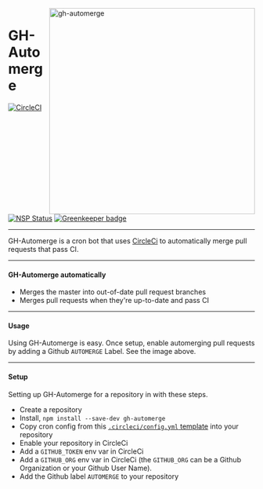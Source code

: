 <image alt="gh-automerge" src="https://user-images.githubusercontent.com/1074042/45923303-9ab9b100-be97-11e8-8e67-674b972363f9.jpg" width="420" align="right" />

# GH-Automerge

[![CircleCI](https://circleci.com/gh/jonathanong/gh-automerge/tree/master.svg?style=svg&circle-token=d89466bafa3597afd2af10e1305ecac50a76958f)](https://circleci.com/gh/jonathanong/gh-automerge/tree/master)
[![NSP Status](https://nodesecurity.io/orgs/jonathanong/projects/90f33c5d-5d57-410c-9899-4e1e7b3a254a/badge)](https://nodesecurity.io/orgs/jonathanong/projects/90f33c5d-5d57-410c-9899-4e1e7b3a254a)
[![Greenkeeper badge](https://badges.greenkeeper.io/jonathanong/gh-automerge.svg)](https://greenkeeper.io/)

----

GH-Automerge is a cron bot that uses [CircleCi](http://circleci.com/) to automatically merge pull requests that pass CI.

----

#### GH-Automerge automatically

- Merges the master into out-of-date pull request branches
- Merges pull requests when they're up-to-date and pass CI

----

#### Usage

Using GH-Automerge is easy.
Once setup, enable automerging pull requests by adding a Github `AUTOMERGE` Label.
See the image above.

----

#### Setup

Setting up GH-Automerge for a repository in with these steps.

- Create a repository
- Install, `npm install --save-dev gh-automerge`
- Copy cron config from this [`.circleci/config.yml` template](.circleci/template.config.yml) into your repository
- Enable your repository in CircleCi
- Add a `GITHUB_TOKEN` env var in CircleCi
- Add a `GITHUB_ORG` env var in CircleCi (the `GITHUB_ORG` can be a Github Organization or your Github User Name).
- Add the Github label `AUTOMERGE` to your repository
